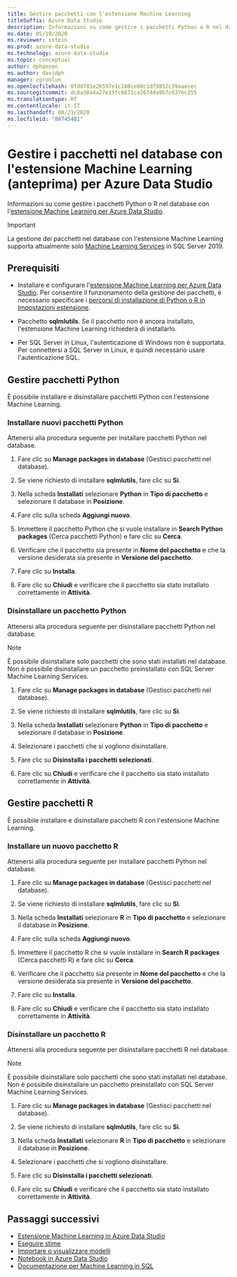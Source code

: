 ```yaml
---
title: Gestire pacchetti con l'estensione Machine Learning
titleSuffix: Azure Data Studio
description: Informazioni su come gestire i pacchetti Python o R nel database con l'[estensione Machine Learning per Azure Data Studio.
ms.date: 05/19/2020
ms.reviewer: sstein
ms.prod: azure-data-studio
ms.technology: azure-data-studio
ms.topic: conceptual
author: dphansen
ms.author: davidph
manager: cgronlun
ms.openlocfilehash: 0fdd781e26597e1c188ce08c1df9852c39aaecec
ms.sourcegitcommit: dc8a30a4a27e15fc6671ca2674da9b7c637ec255
ms.translationtype: HT
ms.contentlocale: it-IT
ms.lasthandoff: 08/21/2020
ms.locfileid: "88745481"
---
```

# <a name="manage-packages-in-database-with-machine-learning-extension-preview-for-azure-data-studio"></a>Gestire i pacchetti nel database con l'estensione Machine Learning (anteprima) per Azure Data Studio

Informazioni su come gestire i pacchetti Python o R nel database con l'[estensione Machine Learning per Azure Data Studio](machine-learning-extension.md).

> [!IMPORTANT]
> La gestione dei pacchetti nel database con l'estensione Machine Learning supporta attualmente solo [Machine Learning Services](../machine-learning/sql-server-machine-learning-services.md) in SQL Server 2019.

## <a name="prerequisites"></a>Prerequisiti

- Installare e configurare l'[estensione Machine Learning per Azure Data Studio](machine-learning-extension.md). Per consentire il funzionamento della gestione dei pacchetti, è necessario specificare i [percorsi di installazione di Python o R in Impostazioni estensione](machine-learning-extension.md#settings).

- Pacchetto **sqlmlutils**. Se il pacchetto non è ancora installato, l'estensione Machine Learning richiederà di installarlo.

- Per SQL Server in Linux, l'autenticazione di Windows non è supportata. Per connettersi a SQL Server in Linux, è quindi necessario usare l'autenticazione SQL.

## <a name="manage-python-packages"></a>Gestire pacchetti Python

È possibile installare e disinstallare pacchetti Python con l'estensione Machine Learning.

### <a name="install-new-python-package"></a>Installare nuovi pacchetti Python

Attenersi alla procedura seguente per installare pacchetti Python nel database.

1. Fare clic su **Manage packages in database** (Gestisci pacchetti nel database).

1. Se viene richiesto di installare **sqlmlutils**, fare clic su **Sì**.

1. Nella scheda **Installati** selezionare **Python** in **Tipo di pacchetto** e selezionare il database in **Posizione**.

1. Fare clic sulla scheda **Aggiungi nuovo**.

1. Immettere il pacchetto Python che si vuole installare in **Search Python packages** (Cerca pacchetti Python) e fare clic su **Cerca**.

1. Verificare che il pacchetto sia presente in **Nome del pacchetto** e che la versione desiderata sia presente in **Versione del pacchetto**.

1. Fare clic su **Installa**.

1. Fare clic su **Chiudi** e verificare che il pacchetto sia stato installato correttamente in **Attività**.

### <a name="uninstall-a-python-package"></a>Disinstallare un pacchetto Python

Attenersi alla procedura seguente per disinstallare pacchetti Python nel database.

> [!NOTE]
> È possibile disinstallare solo pacchetti che sono stati installati nel database. Non è possibile disinstallare un pacchetto preinstallato con SQL Server Machine Learning Services.

1. Fare clic su **Manage packages in database** (Gestisci pacchetti nel database).

1. Se viene richiesto di installare **sqlmlutils**, fare clic su **Sì**.

1. Nella scheda **Installati** selezionare **Python** in **Tipo di pacchetto** e selezionare il database in **Posizione**.

1. Selezionare i pacchetti che si vogliono disinstallare.

1. Fare clic su **Disinstalla i pacchetti selezionati**.

1. Fare clic su **Chiudi** e verificare che il pacchetto sia stato installato correttamente in **Attività**.

## <a name="manage-r-packages"></a>Gestire pacchetti R

È possibile installare e disinstallare pacchetti R con l'estensione Machine Learning.

### <a name="install-new-r-package"></a>Installare un nuovo pacchetto R

Attenersi alla procedura seguente per installare pacchetti Python nel database.

1. Fare clic su **Manage packages in database** (Gestisci pacchetti nel database).

1. Se viene richiesto di installare **sqlmlutils**, fare clic su **Sì**.

1. Nella scheda **Installati** selezionare **R** in **Tipo di pacchetto** e selezionare il database in **Posizione**.

1. Fare clic sulla scheda **Aggiungi nuovo**.

1. Immettere il pacchetto R che si vuole installare in **Search R packages** (Cerca pacchetti R) e fare clic su **Cerca**.

1. Verificare che il pacchetto sia presente in **Nome del pacchetto** e che la versione desiderata sia presente in **Versione del pacchetto**.

1. Fare clic su **Installa**.

1. Fare clic su **Chiudi** e verificare che il pacchetto sia stato installato correttamente in **Attività**.

### <a name="uninstall-an-r-package"></a>Disinstallare un pacchetto R

Attenersi alla procedura seguente per disinstallare pacchetti R nel database.

> [!NOTE]
> È possibile disinstallare solo pacchetti che sono stati installati nel database. Non è possibile disinstallare un pacchetto preinstallato con SQL Server Machine Learning Services.

1. Fare clic su **Manage packages in database** (Gestisci pacchetti nel database).

1. Se viene richiesto di installare **sqlmlutils**, fare clic su **Sì**.

1. Nella scheda **Installati** selezionare **R** in **Tipo di pacchetto** e selezionare il database in **Posizione**.

1. Selezionare i pacchetti che si vogliono disinstallare.

1. Fare clic su **Disinstalla i pacchetti selezionati**.

1. Fare clic su **Chiudi** e verificare che il pacchetto sia stato installato correttamente in **Attività**.

## <a name="next-steps"></a>Passaggi successivi

- [Estensione Machine Learning in Azure Data Studio](machine-learning-extension.md)
- [Eseguire stime](machine-learning-extension-predictions.md)
- [Importare o visualizzare modelli](machine-learning-extension-import-view-models.md)
- [Notebook in Azure Data Studio](notebooks-guidance.md)
- [Documentazione per Machine Learning in SQL](../machine-learning/index.yml)
